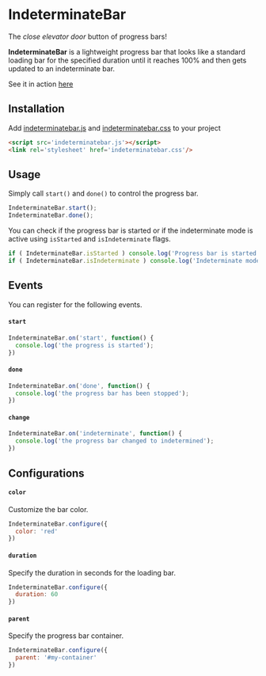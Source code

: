 # IndeterminateBar

The _close elevator door_ button of progress bars!

**IndeterminateBar** is a lightweight progress bar that looks like a standard 
loading bar for the specified duration until it reaches 100% and then gets 
updated to an indeterminate bar.

See it in action [here](https://erremauro.github.io/indeterminate-bar/)

## Installation

Add [indeterminatebar.js]() and [indeterminatebar.css]() to your project

```html
<script src='indeterminatebar.js'></script>
<link rel='stylesheet' href='indeterminatebar.css'/>
```

## Usage

Simply call `start()` and `done()` to control the progress bar.

```js
IndeterminateBar.start();
IndeterminateBar.done();
```

You can check if the progress bar is started or if the indeterminate mode is
active using `isStarted` and `isIndeterminate` flags.

```js
if ( IndeterminateBar.isStarted ) console.log('Progress bar is started')
if ( IndeterminateBar.isIndeterminate ) console.log('Indeterminate mode active')
````

## Events

You can register for the following events.

#### `start`

```js
IndeterminateBar.on('start', function() {
  console.log('the progress is started');
})
```

#### `done`

```js
IndeterminateBar.on('done', function() {
  console.log('the progress bar has been stopped');
})
```

#### `change`

```js
IndeterminateBar.on('indeterminate', function() {
  console.log('the progress bar changed to indetermined');
})
```

## Configurations

#### `color`

Customize the bar color.

```js
IndeterminateBar.configure({
  color: 'red'
})
```

#### `duration`

Specify the duration in seconds for the loading bar.

```js
IndeterminateBar.configure({
  duration: 60
})
```

#### `parent`

Specify the progress bar container.

```js
IndeterminateBar.configure({
  parent: '#my-container'
})
```
